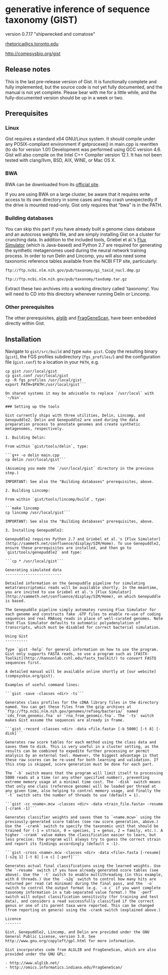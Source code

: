 generative inference of sequence taxonomy (GIST)
================================================

version 0.7.17 "shipwrecked and comatose"

rhetorica@cs.toronto.edu

http://compsysbio.org/gist

Release notes
-------------

This is the last pre-release version of Gist. It is functionally complete and fully implemented, but the source code is not yet fully documented, and the manual is not yet complete. Please bear with me for a little while, and the fully-documented version should be up in a week or two.

Prerequisites
-------------

### Linux

Gist requires a standard x64 GNU/Linux system. It should compile under any POSIX-compliant environment if getprocexe() in main.cpp is rewritten (to do for version 1.0!) Development was performed using GCC version 4.6. Gist will also compile on the Intel C++ Compiler version 12.1. It has not been tested with clang/llvm, BSD, AIX, WINE, or Mac OS X.

### BWA

BWA can be downloaded from its [official site](http://bio-bwa.sourceforge.net).

If you are using BWA on a large cluster, be aware that it requires write access to its own directory in some cases and may crash unexpectedly if the drive is mounted read-only. Gist only requires that "bwa" is in the PATH.

### Building databases

You can skip this part if you have already built a genome class database and an autocross weights file, and are simply installing Gist on a cluster for crunching data. In addition to the included tools, Griebel et al.'s [Flux Simulator](http://sammeth.net/confluence/display/SIM/Home) (which is Java-based) and Python 2.7 are required for generating the synthetic metagenomes used during the neural network training process. In order to run Delin and Lincomp, you will also need some taxonomic reference tables available from the NCBI FTP site, particularly:

`ftp://ftp.ncbi.nlm.nih.gov/pub/taxonomy/gi_taxid_nucl.dmp.gz`

`ftp://ftp.ncbi.nlm.nih.gov/pub/taxonomy/taxdump.tar.gz`

Extract these two archives into a working directory called 'taxonomy'. You will need to CD into this directory whenever running Delin or Lincomp.

### Other prerequisites

The other prerequisites, [alglib](http://www.alglib.net/) and [FragGeneScan](http://omics.informatics.indiana.edu/FragGeneScan/), have been embedded directly within Gist.

Installation
------------

Navigate to `gist/src/build` and type `make gist`. Copy the resulting binary (`gist`), the FGS profiles subdirectory (`fgs_profiles/`) and the configuration file (`gist.conf`) to a location in your `PATH`, e.g.

```mkdir /usr/local/gist
cp gist /usr/local/gist
cp gist.conf /usr/local/gist
cp -R fgs_profiles /usr/local/gist
export PATH=$PATH:/usr/local/gist```

On shared systems it may be advisable to replace `/usr/local` with `~/bin`.

### Setting up the tools

Gist currently ships with three utilities, Delin, Lincomp, and Genepuddle2. Delin and Genepuddle2 are used during the data preparation process to annotate genomes and create synthetic metagenomes, respectively.  

1. Building Delin:

From within `gist/tools/delin`, type:

```g++ -o delin main.cpp
cp delin /usr/local/gist```

(Assuming you made the `/usr/local/gist` directory in the previous step.)

IMPORTANT: See also the "Building databases" prerequisites, above.

2. Building Lincomp:

From within `gist/tools/lincomp/build`, type:

```make lincomp
cp lincomp /usr/local/gist```

IMPORTANT: See also the "Building databases" prerequisites, above.

3. Installing Genepuddle2:

Genepuddle2 requires Python 2.7 and Griebel et al.'s [Flux Simulator](http://sammeth.net/confluence/display/SIM/Home). To use Genepuddle2, ensure these prerequisites are installed, and then go to `gist/tools/genepuddle2` and type:

```cp * /usr/local/gist```

Generating simulated data
-------------------------

Detailed information on the Genepuddle pipeline for simulating metatranscriptomic reads will be available shortly. In the meantime, you are invited to use Griebel et al.'s [Flux Simulator](http://sammeth.net/confluence/display/SIM/Home), on which Genepuddle is based.

The Genepuddle pipeline simply automates running Flux Simulator for each genome and constructs fake .GTF files to enable re-use of coding sequences and real RNAseq reads in place of well-curated genomes. Note that Flux Simulator defaults to automatic polyadenylation of transcripts, which must be disabled for correct bacterial simulation.

Using Gist
----------

Type `gist -help` for general information on how to use the program. Gist only supports FASTA reads, so use a program such as [FASTX-Toolkit](http://hannonlab.cshl.edu/fastx_toolkit/) to convert FASTQ sequences first.

A detailed manual will be available online shortly at [our website](compsysbio.org/gist).

Examples of useful command lines:

```gist -save -classes <dir> -ts```

Generates class profiles for the cDNA library files in the directory named. You can get these files from the gzip archives at `ftp://ftp.ncbi.nlm.nih.gov/genomes/refseq/bacteria/` named `cds_from_genomic.fna` or `rna_from_genomic.fna`. The `-ts` switch makes Gist assume the sequences are already in frame.

```gist -record -classes <dir> -data <file.fasta> [-b 5000] [-t 8] [-disk]```

Generates raw score tables for each method using the class data and saves them to disk. This is very useful in a cluster setting, as the results can be combined to expedite further processing or permit analysis by an external tool. However, the biggest advantage is that these raw scores can be re-used for both learning and validation. If this step is skipped, score generation must be done for each part.

The `-b` switch means that the program will limit itself to processing 5000 reads at a time (or any other specified number), preventing extreme memory usage at a minimal time cost. The `-disk` switch means that only one class (reference genome) will be loaded per thread at any given time, also helping to control memory usage, and finally the `-t` switch sets the number of threads to use (default = 1).

```gist -cc <name>.mcw -classes <dir> -data <train_file.fasta> -resume [-crank -1]```

Generates classifier weights and saves them to `<name.mcw>` using the previously-generated score tables (see raw score generation, above.) Use the `-crank` switch to specify the taxonomic unit that should be trained for (-1 = strain, 0 = species, 1 = genus, 2 = family, etc.). A higher `-crank` value makes the classification easier to learn, but less precise; the program will always try to guess the correct strain and report its findings accordingly (default = -1).

```gist -cross <name>.mcw -classes <dir> -data <file>.fasta [-resume] [-s2q 1] [-t 8] [-o c] [-perf]```

Generates actual final classifications using the learned weights. Use the `-resume` switch if you have already generated score tables (see above). Use the `-t` switch to enable multithreading (in this example, with 8 threads.) Use the `-s2q` switch to control how many hits are returned per read (at minimum) during the final pass, and the `-o` switch to control the output format (e.g. `-o c` if you want complete taxonomy information in a tab-separated value format.) The `-perf` switch will output classification sensitivity (for training and test data), and considers a read successfully classified if the correct genus or one of its parent taxa were reported. This can be changed (from reporting on genera) using the -crank switch (explained above.)

Licence
-------

Gist, Genepuddle2, Lincomp, and Delin are provided under the GNU General Public License, version 3.0. See http://www.gnu.org/copyleft/gpl.html for more information.

Gist incorporates code from ALGLIB and FragGeneScan, which are also provided under the GNU GPL:

- http://www.alglib.net/
- http://omics.informatics.indiana.edu/FragGeneScan/

